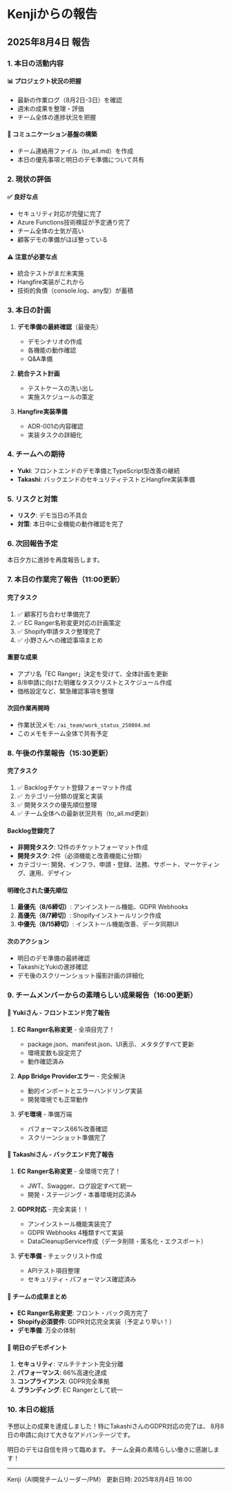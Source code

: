 # Kenjiからの報告

## 2025年8月4日 報告

### 1. 本日の活動内容

#### 📊 プロジェクト状況の把握
- 最新の作業ログ（8月2日-3日）を確認
- 週末の成果を整理・評価
- チーム全体の進捗状況を把握

#### 📝 コミュニケーション基盤の構築
- チーム連絡用ファイル（to_all.md）を作成
- 本日の優先事項と明日のデモ準備について共有

### 2. 現状の評価

#### ✅ 良好な点
- セキュリティ対応が完璧に完了
- Azure Functions技術検証が予定通り完了
- チーム全体の士気が高い
- 顧客デモの準備がほぼ整っている

#### ⚠️ 注意が必要な点
- 統合テストがまだ未実施
- Hangfire実装がこれから
- 技術的負債（console.log、any型）が蓄積

### 3. 本日の計画

1. **デモ準備の最終確認**（最優先）
   - デモシナリオの作成
   - 各機能の動作確認
   - Q&A準備

2. **統合テスト計画**
   - テストケースの洗い出し
   - 実施スケジュールの策定

3. **Hangfire実装準備**
   - ADR-001の内容確認
   - 実装タスクの詳細化

### 4. チームへの期待

- **Yuki**: フロントエンドのデモ準備とTypeScript型改善の継続
- **Takashi**: バックエンドのセキュリティテストとHangfire実装準備

### 5. リスクと対策

- **リスク**: デモ当日の不具合
- **対策**: 本日中に全機能の動作確認を完了

### 6. 次回報告予定

本日夕方に進捗を再度報告します。

### 7. 本日の作業完了報告（11:00更新）

#### 完了タスク
1. ✅ 顧客打ち合わせ準備完了
2. ✅ EC Ranger名称変更対応の計画策定
3. ✅ Shopify申請タスク整理完了
4. ✅ 小野さんへの確認事項まとめ

#### 重要な成果
- アプリ名「EC Ranger」決定を受けて、全体計画を更新
- 8/8申請に向けた明確なタスクリストとスケジュール作成
- 価格設定など、緊急確認事項を整理

#### 次回作業再開時
- 作業状況メモ: `/ai_team/work_status_250804.md`
- このメモをチーム全体で共有予定

### 8. 午後の作業報告（15:30更新）

#### 完了タスク
1. ✅ Backlogチケット登録フォーマット作成
2. ✅ カテゴリー分類の提案と実装
3. ✅ 開発タスクの優先順位整理
4. ✅ チーム全体への最新状況共有（to_all.md更新）

#### Backlog登録完了
- **非開発タスク**: 12件のチケットフォーマット作成
- **開発タスク**: 2件（必須機能と改善機能に分類）
- カテゴリー: 開発、インフラ、申請・登録、法務、サポート、マーケティング、運用、デザイン

#### 明確化された優先順位
1. **最優先（8/6締切）**: アンインストール機能、GDPR Webhooks
2. **高優先（8/7締切）**: Shopifyインストールリンク作成
3. **中優先（8/15締切）**: インストール機能改善、データ同期UI

#### 次のアクション
- 明日のデモ準備の最終確認
- TakashiとYukiの進捗確認
- デモ後のスクリーンショット撮影計画の詳細化

### 9. チームメンバーからの素晴らしい成果報告（16:00更新）

#### 🎉 Yukiさん - フロントエンド完了報告
1. **EC Ranger名称変更** - 全項目完了！
   - package.json、manifest.json、UI表示、メタタグすべて更新
   - 環境変数も設定完了
   - 動作確認済み

2. **App Bridge Providerエラー** - 完全解決
   - 動的インポートとエラーハンドリング実装
   - 開発環境でも正常動作

3. **デモ環境** - 準備万端
   - パフォーマンス66%改善確認
   - スクリーンショット準備完了

#### 🎉 Takashiさん - バックエンド完了報告
1. **EC Ranger名称変更** - 全環境で完了！
   - JWT、Swagger、ログ設定すべて統一
   - 開発・ステージング・本番環境対応済み

2. **GDPR対応** - 完全実装！！
   - アンインストール機能実装完了
   - GDPR Webhooks 4種類すべて実装
   - DataCleanupService作成（データ削除・匿名化・エクスポート）

3. **デモ準備** - チェックリスト作成
   - APIテスト項目整理
   - セキュリティ・パフォーマンス確認済み

#### 🚀 チームの成果まとめ
- **EC Ranger名称変更**: フロント・バック両方完了
- **Shopify必須要件**: GDPR対応完全実装（予定より早い！）
- **デモ準備**: 万全の体制

#### 🎯 明日のデモポイント
1. **セキュリティ**: マルチテナント完全分離
2. **パフォーマンス**: 66%高速化達成
3. **コンプライアンス**: GDPR完全準拠
4. **ブランディング**: EC Rangerとして統一

### 10. 本日の総括

予想以上の成果を達成しました！特にTakashiさんのGDPR対応の完了は、
8月8日の申請に向けて大きなアドバンテージです。

明日のデモは自信を持って臨めます。
チーム全員の素晴らしい働きに感謝します！

---
Kenji（AI開発チームリーダー/PM）
更新日時: 2025年8月4日 16:00